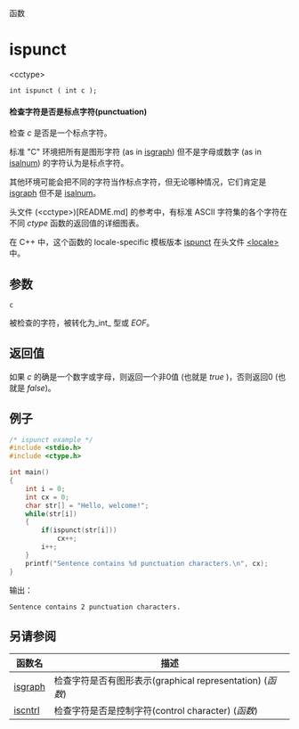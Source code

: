 函数

# ispunct

\<cctype\>

`int ispunct ( int c );`

#### 检查字符是否是标点字符(punctuation)

检查 _c_ 是否是一个标点字符。

标准 "C" 环境把所有是图形字符 (as in [isgraph](isgraph.md)) 但不是字母或数字 (as in [isalnum](isalnum.md)) 的字符认为是标点字符。

其他环境可能会把不同的字符当作标点字符，但无论哪种情况，它们肯定是 [isgraph](isgraph.md) 但不是 [isalnum](isalnum.md)。

头文件 (\<cctype\>)[README.md] 的参考中，有标准 ASCII 字符集的各个字符在不同 _ctype_ 函数的返回值的详细图表。

在 C++ 中，这个函数的 locale-specific 模板版本 [ispunct](../../Other/locale/ispunct.md) 在头文件 [\<locale\>](../../Other/locale/README.md)中。


## 参数

`c`

被检查的字符，被转化为_int_ 型或 _EOF_。


## 返回值
如果 _c_ 的确是一个数字或字母，则返回一个非0值 (也就是 _true_ )，否则返回0 (也就是 _false_)。

## 例子

```cpp
/* ispunct example */
#include <stdio.h>
#include <ctype.h>

int main()
{
	int i = 0;
	int cx = 0;
	char str[] = "Hello, welcome!";
	while(str[i])
	{
		if(ispunct(str[i]))
			cx++;
		i++;
	}
	printf("Sentence contains %d punctuation characters.\n", cx);
}
```

输出：  
```
Sentence contains 2 punctuation characters.
```


## 另请参阅

函数名                | 描述
--------------------- | ---------------
[isgraph](isgraph.md) | 检查字符是否有图形表示(graphical representation) (_函数_)
[iscntrl](iscntrl.md) | 检查字符是否是控制字符(control character) (_函数_)
